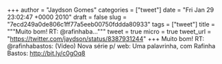 
+++
author = "Jaydson Gomes"
categories = ["tweet"]
date = "Fri Jan 29 23:02:47 +0000 2010"
draft = false
slug = "7ecd249a0de806c1ff77a5eeb00750fddda80933"
tags = ["tweet"]
title = """Muito bom! RT: @rafinhaba..."""
tweet = true
micro = true
tweet_url = "https://twitter.com/jaydson/status/8387931244"
+++
Muito bom! RT: @rafinhabastos: (Vídeo) Nova série p/ web: Uma palavrinha, com Rafinha Bastos: http://bit.ly/c0gOq8
